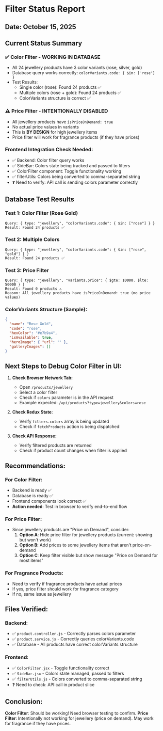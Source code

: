 # Filter Status Report

## Date: October 15, 2025

## Current Status Summary

### ✅ Color Filter - **WORKING IN DATABASE**
- All 24 jewellery products have 3 color variants (rose, silver, gold)
- Database query works correctly: `colorVariants.code: { $in: ['rose'] }`
- Test Results:
  - Single color (rose): Found 24 products ✅
  - Multiple colors (rose + gold): Found 24 products ✅
  - ColorVariants structure is correct ✅

### ⚠️ Price Filter - **INTENTIONALLY DISABLED**
- All jewellery products have `isPriceOnDemand: true`
- No actual price values in variants
- This is **BY DESIGN** for high jewellery items
- Price filter will work for fragrance products (if they have prices)

### Frontend Integration Check Needed:
- ✅ Backend: Color filter query works
- ✅ SideBar: Colors state being tracked and passed to filters
- ✅ ColorFilter component: Toggle functionality working
- ✅ filterUtils: Colors being converted to comma-separated string
- ❓ Need to verify: API call is sending colors parameter correctly

## Database Test Results

### Test 1: Color Filter (Rose Gold)
```
Query: { type: "jewellery", "colorVariants.code": { $in: ["rose"] } }
Result: Found 24 products ✅
```

### Test 2: Multiple Colors
```
Query: { type: "jewellery", "colorVariants.code": { $in: ["rose", "gold"] } }
Result: Found 24 products ✅
```

### Test 3: Price Filter
```
Query: { type: "jewellery", "variants.price": { $gte: 10000, $lte: 50000 } }
Result: Found 0 products ⚠️
Reason: All jewellery products have isPriceOnDemand: true (no price values)
```

### ColorVariants Structure (Sample):
```json
{
  "name": "Rose Gold",
  "code": "rose",
  "hexColor": "#e7b9a4",
  "isAvailable": true,
  "heroImage": { "url": "" },
  "galleryImages": []
}
```

## Next Steps to Debug Color Filter in UI:

1. **Check Browser Network Tab:**
   - Open `/products/jewellery`
   - Select a color filter
   - Check if `colors` parameter is in the API request
   - Example expected: `/api/products?type=jewellery&colors=rose`

2. **Check Redux State:**
   - Verify `filters.colors` array is being updated
   - Check if `fetchProducts` action is being dispatched

3. **Check API Response:**
   - Verify filtered products are returned
   - Check if product count changes when filter is applied

## Recommendations:

### For Color Filter:
- Backend is ready ✅
- Database is ready ✅
- Frontend components look correct ✅
- **Action needed**: Test in browser to verify end-to-end flow

### For Price Filter:
- Since jewellery products are "Price on Demand", consider:
  1. **Option A**: Hide price filter for jewellery products (current: showing but won't work)
  2. **Option B**: Add prices to some jewellery items that aren't price-on-demand
  3. **Option C**: Keep filter visible but show message "Price on Demand for most items"

### For Fragrance Products:
- Need to verify if fragrance products have actual prices
- If yes, price filter should work for fragrance category
- If no, same issue as jewellery

## Files Verified:

### Backend:
- ✅ `product.controller.js` - Correctly parses colors parameter
- ✅ `product.service.js` - Correctly queries colorVariants.code
- ✅ Database - All products have correct colorVariants structure

### Frontend:
- ✅ `ColorFilter.jsx` - Toggle functionality correct
- ✅ `SideBar.jsx` - Colors state managed, passed to filters
- ✅ `filterUtils.js` - Colors converted to comma-separated string
- ❓ Need to check: API call in product slice

## Conclusion:

**Color Filter**: Should be working! Need browser testing to confirm.
**Price Filter**: Intentionally not working for jewellery (price on demand). May work for fragrance if they have prices.

